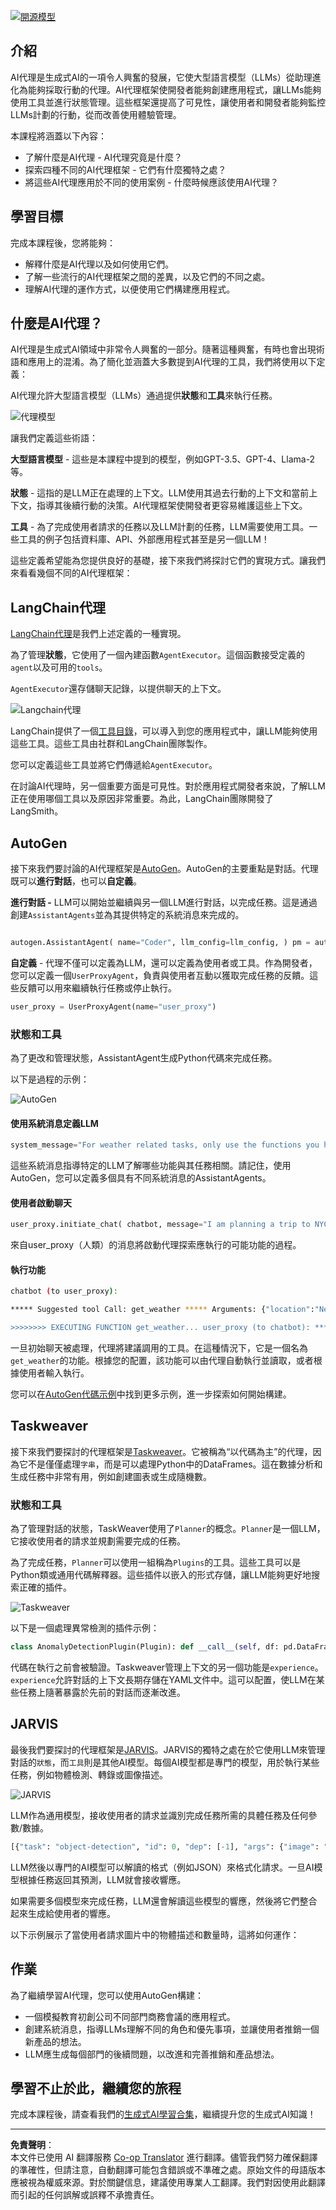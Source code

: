<!--
CO_OP_TRANSLATOR_METADATA:
{
  "original_hash": "8e8d1f6a63da606af7176a87ff8e92b6",
  "translation_date": "2025-10-17T23:47:53+00:00",
  "source_file": "17-ai-agents/README.md",
  "language_code": "tw"
}
-->
[![開源模型](../../../translated_images/17-lesson-banner.a5b918fb0920e4e6d8d391a100f5cb1d5929f4c2752c937d40392905dec82592.tw.png)](https://youtu.be/yAXVW-lUINc?si=bOtW9nL6jc3XJgOM)

## 介紹

AI代理是生成式AI的一項令人興奮的發展，它使大型語言模型（LLMs）從助理進化為能夠採取行動的代理。AI代理框架使開發者能夠創建應用程式，讓LLMs能夠使用工具並進行狀態管理。這些框架還提高了可見性，讓使用者和開發者能夠監控LLMs計劃的行動，從而改善使用體驗管理。

本課程將涵蓋以下內容：

- 了解什麼是AI代理 - AI代理究竟是什麼？
- 探索四種不同的AI代理框架 - 它們有什麼獨特之處？
- 將這些AI代理應用於不同的使用案例 - 什麼時候應該使用AI代理？

## 學習目標

完成本課程後，您將能夠：

- 解釋什麼是AI代理以及如何使用它們。
- 了解一些流行的AI代理框架之間的差異，以及它們的不同之處。
- 理解AI代理的運作方式，以便使用它們構建應用程式。

## 什麼是AI代理？

AI代理是生成式AI領域中非常令人興奮的一部分。隨著這種興奮，有時也會出現術語和應用上的混淆。為了簡化並涵蓋大多數提到AI代理的工具，我們將使用以下定義：

AI代理允許大型語言模型（LLMs）通過提供**狀態**和**工具**來執行任務。

![代理模型](../../../translated_images/what-agent.21f2893bdfd01e6a7fd09b0416c2b15594d97f44bbb2ab5a1ff8bf643d2fcb3d.tw.png)

讓我們定義這些術語：

**大型語言模型** - 這些是本課程中提到的模型，例如GPT-3.5、GPT-4、Llama-2等。

**狀態** - 這指的是LLM正在處理的上下文。LLM使用其過去行動的上下文和當前上下文，指導其後續行動的決策。AI代理框架使開發者更容易維護這些上下文。

**工具** - 為了完成使用者請求的任務以及LLM計劃的任務，LLM需要使用工具。一些工具的例子包括資料庫、API、外部應用程式甚至是另一個LLM！

這些定義希望能為您提供良好的基礎，接下來我們將探討它們的實現方式。讓我們來看看幾個不同的AI代理框架：

## LangChain代理

[LangChain代理](https://python.langchain.com/docs/how_to/#agents?WT.mc_id=academic-105485-koreyst)是我們上述定義的一種實現。

為了管理**狀態**，它使用了一個內建函數`AgentExecutor`。這個函數接受定義的`agent`以及可用的`tools`。

`AgentExecutor`還存儲聊天記錄，以提供聊天的上下文。

![Langchain代理](../../../translated_images/langchain-agents.edcc55b5d5c437169a2037211284154561183c58bcec6d4ac2f8a79046fac9af.tw.png)

LangChain提供了一個[工具目錄](https://integrations.langchain.com/tools?WT.mc_id=academic-105485-koreyst)，可以導入到您的應用程式中，讓LLM能夠使用這些工具。這些工具由社群和LangChain團隊製作。

您可以定義這些工具並將它們傳遞給`AgentExecutor`。

在討論AI代理時，另一個重要方面是可見性。對於應用程式開發者來說，了解LLM正在使用哪個工具以及原因非常重要。為此，LangChain團隊開發了LangSmith。

## AutoGen

接下來我們要討論的AI代理框架是[AutoGen](https://microsoft.github.io/autogen/?WT.mc_id=academic-105485-koreyst)。AutoGen的主要重點是對話。代理既可以**進行對話**，也可以**自定義**。

**進行對話 -** LLM可以開始並繼續與另一個LLM進行對話，以完成任務。這是通過創建`AssistantAgents`並為其提供特定的系統消息來完成的。

```python

autogen.AssistantAgent( name="Coder", llm_config=llm_config, ) pm = autogen.AssistantAgent( name="Product_manager", system_message="Creative in software product ideas.", llm_config=llm_config, )

```

**自定義** - 代理不僅可以定義為LLM，還可以定義為使用者或工具。作為開發者，您可以定義一個`UserProxyAgent`，負責與使用者互動以獲取完成任務的反饋。這些反饋可以用來繼續執行任務或停止執行。

```python
user_proxy = UserProxyAgent(name="user_proxy")
```

### 狀態和工具

為了更改和管理狀態，AssistantAgent生成Python代碼來完成任務。

以下是過程的示例：

![AutoGen](../../../translated_images/autogen.dee9a25a45fde584fedd84b812a6e31de5a6464687cdb66bb4f2cb7521391856.tw.png)

#### 使用系統消息定義LLM

```python
system_message="For weather related tasks, only use the functions you have been provided with. Reply TERMINATE when the task is done."
```

這些系統消息指導特定的LLM了解哪些功能與其任務相關。請記住，使用AutoGen，您可以定義多個具有不同系統消息的AssistantAgents。

#### 使用者啟動聊天

```python
user_proxy.initiate_chat( chatbot, message="I am planning a trip to NYC next week, can you help me pick out what to wear? ", )

```

來自user_proxy（人類）的消息將啟動代理探索應執行的可能功能的過程。

#### 執行功能

```bash
chatbot (to user_proxy):

***** Suggested tool Call: get_weather ***** Arguments: {"location":"New York City, NY","time_periond:"7","temperature_unit":"Celsius"} ******************************************************** --------------------------------------------------------------------------------

>>>>>>>> EXECUTING FUNCTION get_weather... user_proxy (to chatbot): ***** Response from calling function "get_weather" ***** 112.22727272727272 EUR ****************************************************************

```

一旦初始聊天被處理，代理將建議調用的工具。在這種情況下，它是一個名為`get_weather`的功能。根據您的配置，該功能可以由代理自動執行並讀取，或者根據使用者輸入執行。

您可以在[AutoGen代碼示例](https://microsoft.github.io/autogen/docs/Examples/?WT.mc_id=academic-105485-koreyst)中找到更多示例，進一步探索如何開始構建。

## Taskweaver

接下來我們要探討的代理框架是[Taskweaver](https://microsoft.github.io/TaskWeaver/?WT.mc_id=academic-105485-koreyst)。它被稱為“以代碼為主”的代理，因為它不是僅僅處理`字串`，而是可以處理Python中的DataFrames。這在數據分析和生成任務中非常有用，例如創建圖表或生成隨機數。

### 狀態和工具

為了管理對話的狀態，TaskWeaver使用了`Planner`的概念。`Planner`是一個LLM，它接收使用者的請求並規劃需要完成的任務。

為了完成任務，`Planner`可以使用一組稱為`Plugins`的工具。這些工具可以是Python類或通用代碼解釋器。這些插件以嵌入的形式存儲，讓LLM能夠更好地搜索正確的插件。

![Taskweaver](../../../translated_images/taskweaver.da8559999267715a95b7677cf9b7d7dd8420aee6f3c484ced1833f081988dcd5.tw.png)

以下是一個處理異常檢測的插件示例：

```python
class AnomalyDetectionPlugin(Plugin): def __call__(self, df: pd.DataFrame, time_col_name: str, value_col_name: str):
```

代碼在執行之前會被驗證。Taskweaver管理上下文的另一個功能是`experience`。`experience`允許對話的上下文長期存儲在YAML文件中。這可以配置，使LLM在某些任務上隨著暴露於先前的對話而逐漸改進。

## JARVIS

最後我們要探討的代理框架是[JARVIS](https://github.com/microsoft/JARVIS?tab=readme-ov-file?WT.mc_id=academic-105485-koreyst)。JARVIS的獨特之處在於它使用LLM來管理對話的`狀態`，而`工具`則是其他AI模型。每個AI模型都是專門的模型，用於執行某些任務，例如物體檢測、轉錄或圖像描述。

![JARVIS](../../../translated_images/jarvis.762ddbadbd1a3a3364d4ca3db1a7a9c0d2180060c0f8da6f7bd5b5ea2a115aa7.tw.png)

LLM作為通用模型，接收使用者的請求並識別完成任務所需的具體任務及任何參數/數據。

```python
[{"task": "object-detection", "id": 0, "dep": [-1], "args": {"image": "e1.jpg" }}]
```

LLM然後以專門的AI模型可以解讀的格式（例如JSON）來格式化請求。一旦AI模型根據任務返回其預測，LLM就會接收響應。

如果需要多個模型來完成任務，LLM還會解讀這些模型的響應，然後將它們整合起來生成給使用者的響應。

以下示例展示了當使用者請求圖片中的物體描述和數量時，這將如何運作：

## 作業

為了繼續學習AI代理，您可以使用AutoGen構建：

- 一個模擬教育初創公司不同部門商務會議的應用程式。
- 創建系統消息，指導LLMs理解不同的角色和優先事項，並讓使用者推銷一個新產品的想法。
- LLM應生成每個部門的後續問題，以改進和完善推銷和產品想法。

## 學習不止於此，繼續您的旅程

完成本課程後，請查看我們的[生成式AI學習合集](https://aka.ms/genai-collection?WT.mc_id=academic-105485-koreyst)，繼續提升您的生成式AI知識！

---

**免責聲明**：  
本文件已使用 AI 翻譯服務 [Co-op Translator](https://github.com/Azure/co-op-translator) 進行翻譯。儘管我們努力確保翻譯的準確性，但請注意，自動翻譯可能包含錯誤或不準確之處。原始文件的母語版本應被視為權威來源。對於關鍵信息，建議使用專業人工翻譯。我們對因使用此翻譯而引起的任何誤解或誤釋不承擔責任。